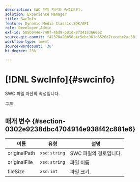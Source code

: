 ```yaml
---
description: SWC 파일 자산의 속성입니다.
solution: Experience Manager
title: SwcInfo
feature: Dynamic Media Classic,SDK/API
role: Developer,Admin
exl-id: 585b044e-740f-4bd9-b01d-873418366662
source-git-commit: f42378a20b58e4c5ebc961c6526d7cecabc2ae38
workflow-type: tm+mt
source-wordcount: '30'
ht-degree: 23%

---
```


# [!DNL SwcInfo]{#swcinfo}

SWC 파일 자산의 속성입니다.

구문

## 매개 변수 {#section-0302e9238dbc4704914e938f42c881e6}

| 이름 | 유형 | 설명 |
|---|---|---|
| originalPath | `xsd:string` | SWC 파일의 경로입니다. |
| originalFile | `xsd:string` | 파일 이름. |
| fileSize | `xsd:int` | 파일 크기. |
